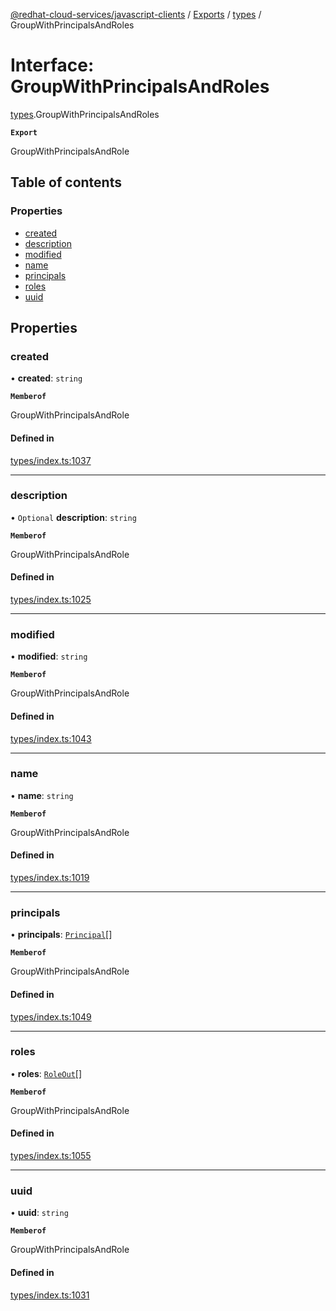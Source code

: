 [@redhat-cloud-services/javascript-clients](../README.md) / [Exports](../modules.md) / [types](../modules/types.md) / GroupWithPrincipalsAndRoles

# Interface: GroupWithPrincipalsAndRoles

[types](../modules/types.md).GroupWithPrincipalsAndRoles

**`Export`**

GroupWithPrincipalsAndRole

## Table of contents

### Properties

- [created](types.GroupWithPrincipalsAndRoles.md#created)
- [description](types.GroupWithPrincipalsAndRoles.md#description)
- [modified](types.GroupWithPrincipalsAndRoles.md#modified)
- [name](types.GroupWithPrincipalsAndRoles.md#name)
- [principals](types.GroupWithPrincipalsAndRoles.md#principals)
- [roles](types.GroupWithPrincipalsAndRoles.md#roles)
- [uuid](types.GroupWithPrincipalsAndRoles.md#uuid)

## Properties

### created

• **created**: `string`

**`Memberof`**

GroupWithPrincipalsAndRole

#### Defined in

[types/index.ts:1037](https://github.com/RedHatInsights/javascript-clients/blob/main/packages/rbac/types/index.ts#L1037)

___

### description

• `Optional` **description**: `string`

**`Memberof`**

GroupWithPrincipalsAndRole

#### Defined in

[types/index.ts:1025](https://github.com/RedHatInsights/javascript-clients/blob/main/packages/rbac/types/index.ts#L1025)

___

### modified

• **modified**: `string`

**`Memberof`**

GroupWithPrincipalsAndRole

#### Defined in

[types/index.ts:1043](https://github.com/RedHatInsights/javascript-clients/blob/main/packages/rbac/types/index.ts#L1043)

___

### name

• **name**: `string`

**`Memberof`**

GroupWithPrincipalsAndRole

#### Defined in

[types/index.ts:1019](https://github.com/RedHatInsights/javascript-clients/blob/main/packages/rbac/types/index.ts#L1019)

___

### principals

• **principals**: [`Principal`](types.Principal.md)[]

**`Memberof`**

GroupWithPrincipalsAndRole

#### Defined in

[types/index.ts:1049](https://github.com/RedHatInsights/javascript-clients/blob/main/packages/rbac/types/index.ts#L1049)

___

### roles

• **roles**: [`RoleOut`](types.RoleOut.md)[]

**`Memberof`**

GroupWithPrincipalsAndRole

#### Defined in

[types/index.ts:1055](https://github.com/RedHatInsights/javascript-clients/blob/main/packages/rbac/types/index.ts#L1055)

___

### uuid

• **uuid**: `string`

**`Memberof`**

GroupWithPrincipalsAndRole

#### Defined in

[types/index.ts:1031](https://github.com/RedHatInsights/javascript-clients/blob/main/packages/rbac/types/index.ts#L1031)
